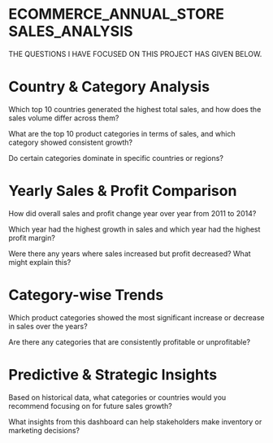 # ECOMMERCE_ANNUAL_STORE SALES_ANALYSIS

 THE QUESTIONS I HAVE FOCUSED ON THIS PROJECT HAS GIVEN BELOW.

# Country & Category Analysis
Which top 10 countries generated the highest total sales, and how does the sales volume differ across them?

What are the top 10 product categories in terms of sales, and which category showed consistent growth?

Do certain categories dominate in specific countries or regions?

# Yearly Sales & Profit Comparison
How did overall sales and profit change year over year from 2011 to 2014?

Which year had the highest growth in sales and which year had the highest profit margin?

Were there any years where sales increased but profit decreased? What might explain this?

 # Category-wise Trends
Which product categories showed the most significant increase or decrease in sales over the years?

Are there any categories that are consistently profitable or unprofitable?

# Predictive & Strategic Insights
Based on historical data, what categories or countries would you recommend focusing on for future sales growth?

What insights from this dashboard can help stakeholders make inventory or marketing decisions?
